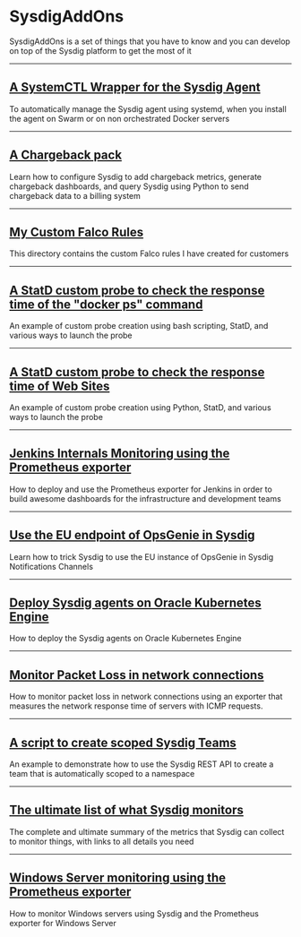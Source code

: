 # SysdigAddOns

SysdigAddOns is a set of things that you have to know and you can develop on top of the Sysdig platform to get the most of it

---

## [A SystemCTL Wrapper for the Sysdig Agent](https://github.com/swoillez/SysdigAddOns/tree/master/AgentSystemctlWrapper)

To automatically manage the Sysdig agent using systemd, when you install the agent on Swarm or on non orchestrated Docker servers

---

## [A Chargeback pack](https://github.com/swoillez/SysdigAddOns/tree/master/Chargeback)

Learn how to configure Sysdig to add chargeback metrics, generate chargeback dashboards, and query Sysdig using Python to send chargeback data to a billing system

---

## [My Custom Falco Rules](https://github.com/swoillez/SysdigAddOns/tree/master/FalcoRules)

This directory contains the custom Falco rules I have created for customers

---

## [A StatD custom probe to check the response time of the "docker ps" command](https://github.com/swoillez/SysdigAddOns/tree/master/dockerPsResponseTime)

An example of custom probe creation using bash scripting, StatD, and various ways to launch the probe

---

## [A StatD custom probe to check the response time of Web Sites](https://github.com/swoillez/SysdigAddOns/tree/master/httpResponseTime)

An example of custom probe creation using Python, StatD, and various ways to launch the probe

---

## [Jenkins Internals Monitoring using the Prometheus exporter](https://github.com/swoillez/SysdigAddOns/tree/master/Jenkins)

How to deploy and use the Prometheus exporter for Jenkins in order to build awesome dashboards for the infrastructure and development teams

---

## [Use the EU endpoint of OpsGenie in Sysdig](https://github.com/swoillez/SysdigAddOns/tree/master/OpsGenieEUEndpoint)

Learn how to trick Sysdig to use the EU instance of OpsGenie in Sysdig Notifications Channels

---

## [Deploy Sysdig agents on Oracle Kubernetes Engine](https://github.com/swoillez/SysdigAddOns/tree/master/OracleKubernetesEngine)

How to deploy the Sysdig agents on Oracle Kubernetes Engine

---

## [Monitor Packet Loss in network connections](https://github.com/swoillez/SysdigAddOns/tree/master/PromRespTimePacketLoss)

How to monitor packet loss in network connections using an exporter that measures the network response time of servers with ICMP requests.

---

## [A script to create scoped Sysdig Teams](https://github.com/swoillez/SysdigAddOns/tree/master/teamsAutomation)

An example to demonstrate how to use the Sysdig REST API to create a team that is automatically scoped to a namespace

---

## [The ultimate list of what Sysdig monitors](https://github.com/swoillez/SysdigAddOns/tree/master/WhatDoesSysdigMonitor)

The complete and ultimate summary of the metrics that Sysdig can collect to monitor things, with links to all details you need

---

## [Windows Server monitoring using the Prometheus exporter](https://github.com/swoillez/SysdigAddOns/tree/master/WindowsMetrics)

How to monitor Windows servers using Sysdig and the Prometheus exporter for Windows Server